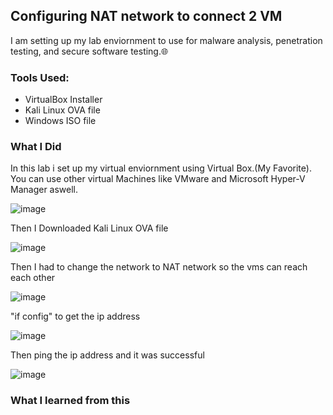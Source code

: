 
## Configuring NAT network to connect 2 VM

I am setting up my lab enviornment to use for malware analysis, penetration testing, and secure software testing.🌐

### Tools Used:

- VirtualBox Installer
- Kali Linux OVA file
- Windows ISO file

### What I Did

In this lab i set up my virtual enviornment using Virtual Box.(My Favorite). You can use other virtual Machines like VMware and Microsoft Hyper-V Manager aswell.

![image](https://github.com/alubin03/internship-projects/assets/141780397/484878d0-15c7-4300-b045-2696ecb79d4b)

Then I Downloaded Kali Linux OVA file

![image](https://github.com/alubin03/internship-projects/assets/141780397/e092f873-35e5-42a5-ab00-375b4e4c1629)

Then I had to change the network to NAT network so the vms can reach each other

![image](https://github.com/alubin03/ConnectingVMs/assets/141780397/8d112d89-7734-40c1-a3f0-6eea13102595)

"if config" to get the ip address

![image](https://github.com/alubin03/ConnectingVMs/assets/141780397/65e61121-c560-4f87-9077-8ee5d263d5f1)

Then ping the ip address and it was successful

![image](https://github.com/alubin03/ConnectingVMs/assets/141780397/c5de7cd5-1592-4cb0-ab46-58b791cdf770)


### What I learned from this

